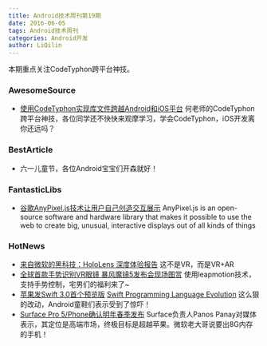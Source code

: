 ```yaml
---
title: Android技术周刊第19期
date: 2016-06-05
tags: Android技术周刊
categories: Android开发
author: LiQilin
---
```


本期重点关注CodeTyphon跨平台神技。

<!-- more -->

### AwesomeSource
* [使用CodeTyphon实现库文件跨越Android和iOS平台](https://mp.weixin.qq.com/s?__biz=MzIwNTIzMjIxMQ==&mid=2651425998&idx=1&sn=f81f50e91da8231172f52768c3fea38f&scene=1&srcid=06025uf8K5U2ZkcHAdJNDB0D&pass_ticket=VlvaS2unWab6Y0AZ%2Fc%2B0I02%2F94%2B5G9ul%2Bz5tzE51IZD8cgS2%2FfIyRSIrDVbwissU#rd) 何老师的CodeTyphon跨平台神技，各位同学还不快快来观摩学习，学会CodeTyphon，iOS开发离你还远吗？

### BestArticle

* 六一儿童节，各位Android宝宝们开森就好！

### FantasticLibs

* [谷歌AnyPixel.js技术让用户自己创造交互展示](http://googlecreativelab.github.io/anypixel/) AnyPixel.js is an open-source software and hardware library that makes it possible to use the web to create big, unusual, interactive displays out of all kinds of things

### HotNews

* [来自微软的黑科技：HoloLens 深度体验报告](http://www.dgtle.com/article-14611-1.html) 这不是VR，而是VR+AR
* [全球首款手势识别VR眼镜 暴风魔镜5发布会现场图赏](http://bbs.dospy.com/thread-17696704-1-1017-1.html) 使用leapmotion技术，支持手势控制，宅男们的福利来了~
* [苹果发Swift 3.0首个预览版](http://3g.163.com/ntes/special/0034073A/wechat_article.html?docid=BOHN9M7S00162OUT&s=newsapp&w=2&f=wx)  [Swift Programming Language Evolution](https://github.com/apple/swift-evolution) 这么狠的改动，Android童鞋们表示受到了惊吓！
* [Surface Pro 5/Phone确认明年春季发布](http://digi.163.com/16/0529/13/BO8446C400162Q5T.html) Surface负责人Panos Panay对媒体表示，其定位是高端市场，终极目标是超越苹果。微软老大哥说要出8G内存的手机！